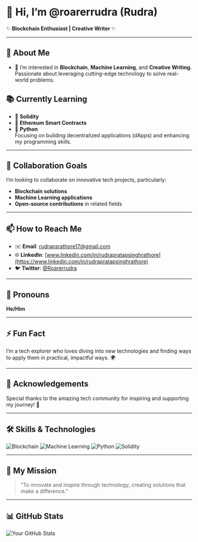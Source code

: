 # 👋 Hi, I’m **@roarerrudra** (Rudra)

✨ **Blockchain Enthusiast | Creative Writer** ✨

---

## 🌟 About Me

- 👀 I’m interested in **Blockchain**, **Machine Learning**, and **Creative Writing**.  
  Passionate about leveraging cutting-edge technology to solve real-world problems.

## 📚 Currently Learning

- 🌱 **Solidity**  
- 🌱 **Ethereum Smart Contracts**  
- 🌱 **Python**  
  Focusing on building decentralized applications (dApps) and enhancing my programming skills.

---

## 💞️ Collaboration Goals

I’m looking to collaborate on innovative tech projects, particularly:
- **Blockchain solutions**
- **Machine Learning applications**
- **Open-source contributions** in related fields

---

## 📫 How to Reach Me

- ✉️ **Email**: [rudrapsrathore17@gmail.com](mailto:rudrapsrathore17@gmail.com)
- 🌐 **LinkedIn**: [www.linkedin.com/in/rudrapratapsinghrathore](https://www.linkedin.com/in/rudrapratapsinghrathore)
- 🐦 **Twitter**: [@Roarerrudra](https://twitter.com/Roarerrudra)

---

## 💬 Pronouns

**He/Him** 

---

## ⚡ Fun Fact

I’m a tech explorer who loves diving into new technologies and finding ways to apply them in practical, impactful ways. 🌍

---

## 🙌 Acknowledgements

Special thanks to the amazing tech community for inspiring and supporting my journey! 🙏

---

## 🛠️ Skills & Technologies

![Blockchain](https://img.shields.io/badge/-Blockchain-121D33?style=flat-square&logo=ethereum) 
![Machine Learning](https://img.shields.io/badge/-Machine%20Learning-FBCE2B?style=flat-square&logo=python) 
![Python](https://img.shields.io/badge/-Python-3776AB?style=flat-square&logo=python) 
![Solidity](https://img.shields.io/badge/-Solidity-363636?style=flat-square&logo=solidity)

---

## 🌈 My Mission

> "To innovate and inspire through technology, creating solutions that make a difference."

---

## 📊 GitHub Stats

![Your GitHub Stats](https://github-readme-stats.vercel.app/api?username=roarerrudra&show_icons=true&theme=radical)

<!---
roarerrudra/roarerrudra is a ✨ special ✨ repository because its `README.md` (this file) appears on your GitHub profile.
You can click the Preview link to take a look at your changes.
--->
